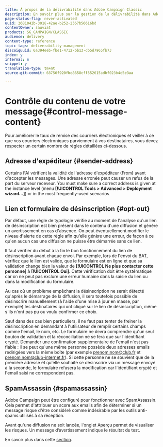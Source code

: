 ```yaml
---
title: À propos de la délivrabilité dans Adobe Campaign Classic
description: En savoir plus sur la gestion de la délivrabilité dans Adobe Campaign Classic.
page-status-flag: never-activated
uuid: 2681042b-3018-42ae-b252-2367b56616bd
contentOwner: sauviat
products: SG_CAMPAIGN/CLASSIC
audience: delivery
content-type: reference
topic-tags: deliverability-management
discoiquuid: 6a394eeb-fbe1-4712-bb13-db5d7965fb73
index: y
internal: n
snippet: y
translation-type: tm+mt
source-git-commit: 68756f920fbc8658cff552615adbf023b4c5e3aa

---
```



# Contrôle du contenu de votre message{#control-message-content}

Pour améliorer le taux de remise des courriers électroniques et veiller à ce que vos courriers électroniques parviennent à vos destinataires, vous devez respecter un certain nombre de règles détaillées ci-dessous.

## Adresse d&#39;expéditeur {#sender-address}

Certains FAI vérifient la validité de l&#39;adresse d&#39;expéditeur (From) avant d&#39;accepter les messages. Une adresse erronée peut causer un refus de la part du serveur receveur. You must make sure a correct address is given at the instance level (menu **[!UICONTROL Tools > Advanced > Deployment wizard...]**) or in the most frequently-used scenarios.

## Lien et formulaire de désinscription {#opt-out}

Par défaut, une règle de typologie vérifie au moment de l&#39;analyse qu&#39;un lien de désinscription est bien présent dans le contenu d&#39;une diffusion et génère un avertissement en cas d&#39;absence. On peut éventuellement modifier le niveau d&#39;alerte de cette règle afin qu&#39;elle génère une erreur, de façon à ce qu&#39;en aucun cas une diffusion ne puisse être démarrée sans ce lien.

Il faut vérifier du début à la fin le bon fonctionnement du lien de désinscription avant chaque envoi. Par exemple, lors de l&#39;envoi du BAT, vérifiez que le lien est valide, que le formulaire est en ligne et que sa validation change bien la valeur de **[!UICONTROL Ne plus contacter cette personne]** à **[!UICONTROL Oui]**. Cette vérification doit être systématique car on ne peut pas exclure une erreur humaine dans la saisie du lien ou dans la modification du formulaire.

Au cas où un problème empêchant la désinscription ne serait détecté qu&#39;après le démarrage de la diffusion, il sera toutefois possible de désinscrire manuellement (à l&#39;aide d&#39;une mise à jour en masse, par exemple) les destinataires qui ont cliqué sur le lien de désinscription, même s&#39;ils n&#39;ont pas pu ou voulu confirmer ce choix.

Sauf dans des cas bien particuliers, il ne faut pas tenter de freiner la désinscription en demandant à l&#39;utilisateur de remplir certains champs comme l&#39;email, le nom, etc. Le formulaire ne devra comprendre qu&#39;un seul bouton de validation et la réconciliation ne se fera que sur l&#39;identifiant crypté. Demander une confirmation supplémentaire de l&#39;email n&#39;est pas fiable : il se peut qu&#39;une même personne possède deux adresses emails redirigées vers la même boîte (par exemple prenom.nom@club.fr et prenom.nom@club-internet.fr). Si cette personne ne se souvient que de la première adresse et qu&#39;elle souhaite se désinscrire via un message envoyé à la seconde, le formulaire refusera la modification car l&#39;identifiant crypté et l&#39;email saisi ne correspondent pas.

## SpamAssassin {#spamassassin}

Adobe Campaign peut être configuré pour fonctionner avec SpamAssassin. Cela permet d&#39;attribuer un score aux emails afin de déterminer si un message risque d&#39;être considéré comme indésirable par les outils anti-spams utilisés à sa réception.

Avant qu&#39;une diffusion ne soit lancée, l&#39;onglet Aperçu permet de visualiser les risques. Un message d’avertissement indique le résultat du test.

En savoir plus dans cette [section](../../delivery/using/spamassassin.md).